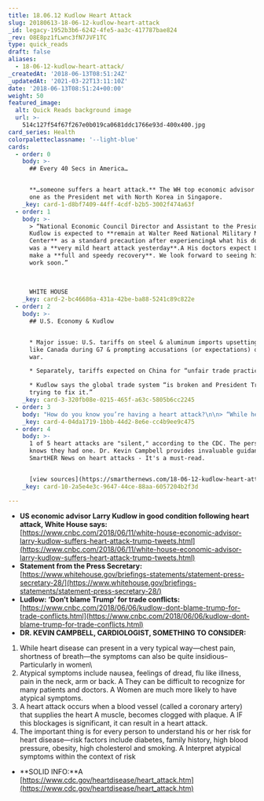 ```yaml
---
title: 18.06.12 Kudlow Heart Attack
slug: 20180613-18-06-12-kudlow-heart-attack
_id: legacy-1952b3b6-6242-4fe5-aa3c-417787bae824
_rev: O8E8pz1fLwnc3fN7JVF1TC
type: quick_reads
draft: false
aliases:
  - 18-06-12-kudlow-heart-attack/
_createdAt: '2018-06-13T08:51:24Z'
_updatedAt: '2021-03-22T13:11:10Z'
date: '2018-06-13T08:51:24+00:00'
weight: 50
featured_image:
  alt: Quick Reads background image
  url: >-
    514c127f54f67f267e0b019ca0681ddc1766e93d-400x400.jpg
card_series: Health
colorpaletteclassname: '--light-blue'
cards:
  - order: 0
    body: >-
      ## Every 40 Secs in America…


      **…someone suffers a heart attack.** The WH top economic advisor survived
      one as the President met with North Korea in Singapore.
    _key: card-1-d8bf7409-44ff-4cdf-b2b5-3002f474a63f
  - order: 1
    body: >-
      > “National Economic Council Director and Assistant to the President Larry
      Kudlow is expected to **remain at Walter Reed National Military Medical
      Center** as a standard precaution after experiencingA what his doctors say
      was a **very mild heart attack yesterday**.A His doctors expect Larry will
      make a **full and speedy recovery**. We look forward to seeing him back at
      work soon.”  
        
        
        
      WHITE HOUSE
    _key: card-2-bc46686a-431a-42be-ba88-5241c89c822e
  - order: 2
    body: >-
      ## U.S. Economy & Kudlow


      * Major issue: U.S. tariffs on steel & aluminum imports upsetting allies
      like Canada during G7 & prompting accusations (or expectations) of a trade
      war.

      * Separately, tariffs expected on China for “unfair trade practices.”

      * Kudlow says the global trade system “is broken and President Trump is
      trying to fix it.”
    _key: card-3-320fb08e-0215-465f-a63c-5805b6cc2245
  - order: 3
    body: "How do you know you’re having a heart attack?\n\n> “While heart disease can present in a very typical waya\x14chest pain, shortness of breatha\x14the symptoms can also be quite insidious–Particularly in women.”  \n  \n  \n  \nCardiologist Kevin Campbell to SmartHER News says atypical symptoms include nausea, feelings of dread, flu-like illness, pain in the neck, arm or back."
    _key: card-4-04da1719-1bbb-44d2-8e6e-cc4b9ee9c475
  - order: 4
    body: >-
      1 of 5 heart attacks are "silent," according to the CDC. The person never
      knows they had one. Dr. Kevin Campbell provides invaluable guidance to
      SmartHER News on heart attacks - It's a must-read.


      [view sources](https://smarthernews.com/18-06-12-kudlow-heart-attack/)
    _key: card-10-2a5e4e3c-9647-44ce-88aa-6057204b2f3d

---
```

* **US economic advisor Larry Kudlow in good condition following heart attack, White House says:**  
[https://www.cnbc.com/2018/06/11/white-house-economic-advisor-larry-kudlow-suffers-heart-attack-trump-tweets.html](https://www.cnbc.com/2018/06/11/white-house-economic-advisor-larry-kudlow-suffers-heart-attack-trump-tweets.html)
* **Statement from the Press Secretary:**  
[https://www.whitehouse.gov/briefings-statements/statement-press-secretary-28/](https://www.whitehouse.gov/briefings-statements/statement-press-secretary-28/)
* **Ludlow: ‘Don’t blame Trump’ for trade conflicts:**  
[https://www.cnbc.com/2018/06/06/kudlow-dont-blame-trump-for-trade-conflicts.html](https://www.cnbc.com/2018/06/06/kudlow-dont-blame-trump-for-trade-conflicts.html)
* **DR. KEVIN CAMPBELL, CARDIOLOGIST, SOMETHING TO CONSIDER:**  
1. While heart disease can present in a very typical way—chest pain, shortness of breath—the symptoms can also be quite insidious–Particularly in women\\  
2. Atypical symptoms include nausea, feelings of dread, flu like illness, pain in the neck, arm or back. A They can be difficult to recognize for many patients and doctors. A Women are much more likely to have atypical symptoms.  
3. A heart attack occurs when a blood vessel (called a coronary artery) that supplies the heart A muscle, becomes clogged with plaque. A IF this blockages is significant, it can result in a heart attack.  
4. The important thing is for every person to understand his or her risk for heart disease—risk factors include diabetes, family history, high blood pressure, obesity, high cholesterol and smoking. A Interpret atypical symptoms within the context of risk
* **SOLID INFO:**A [https://www.cdc.gov/heartdisease/heart_attack.htm](https://www.cdc.gov/heartdisease/heart_attack.htm)